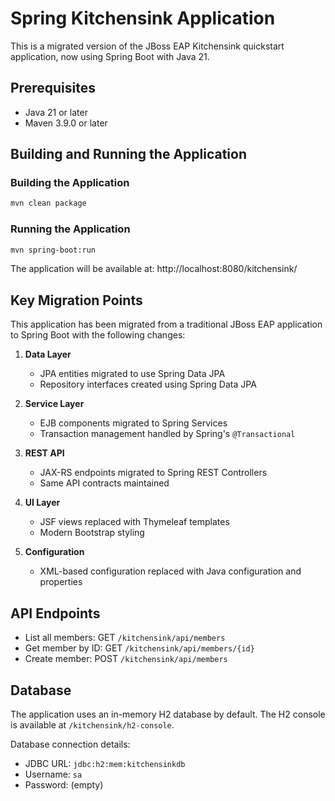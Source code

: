 # Spring Kitchensink Application

This is a migrated version of the JBoss EAP Kitchensink quickstart application, now using Spring Boot with Java 21.

## Prerequisites

- Java 21 or later
- Maven 3.9.0 or later

## Building and Running the Application

### Building the Application

```bash
mvn clean package
```

### Running the Application

```bash
mvn spring-boot:run
```

The application will be available at: http://localhost:8080/kitchensink/

## Key Migration Points

This application has been migrated from a traditional JBoss EAP application to Spring Boot with the following changes:

1. **Data Layer**
   - JPA entities migrated to use Spring Data JPA
   - Repository interfaces created using Spring Data JPA

2. **Service Layer**
   - EJB components migrated to Spring Services
   - Transaction management handled by Spring's `@Transactional`

3. **REST API**
   - JAX-RS endpoints migrated to Spring REST Controllers
   - Same API contracts maintained

4. **UI Layer**
   - JSF views replaced with Thymeleaf templates
   - Modern Bootstrap styling

5. **Configuration**
   - XML-based configuration replaced with Java configuration and properties

## API Endpoints

- List all members: GET `/kitchensink/api/members`
- Get member by ID: GET `/kitchensink/api/members/{id}`
- Create member: POST `/kitchensink/api/members`

## Database

The application uses an in-memory H2 database by default. The H2 console is available at `/kitchensink/h2-console`.

Database connection details:
- JDBC URL: `jdbc:h2:mem:kitchensinkdb`
- Username: `sa`
- Password: (empty) 